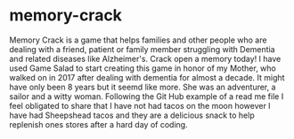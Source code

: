 # memory-crack
Memory Crack is a game that helps families and other people who are dealing with a friend, patient or family member struggling with Dementia and related diseases like Alzheimer's.  Crack open a memory today!
I have used Game Salad to start creating this game in honor of my Mother, who walked on in 2017 after dealing with dementia for almost a decade. It might have only been 8 years but it seemd like more.  She was an adventurer, a sailor and a witty woman.  Following the Git Hub example of a read me file I feel obligated to share that I have not had tacos on the moon however I have had Sheepshead tacos and they are a delicious snack to help replenish ones stores after a hard day of coding.
